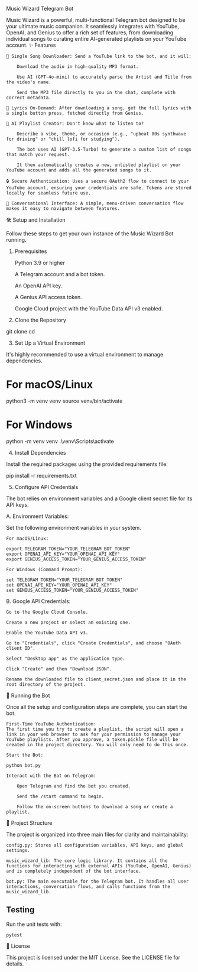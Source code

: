 Music Wizard Telegram Bot

Music Wizard is a powerful, multi-functional Telegram bot designed to be your ultimate music companion. It seamlessly integrates with YouTube, OpenAI, and Genius to offer a rich set of features, from downloading individual songs to curating entire AI-generated playlists on your YouTube account.
✨ Features

    🎵 Single Song Downloader: Send a YouTube link to the bot, and it will:

        Download the audio in high-quality MP3 format.

        Use AI (GPT-4o-mini) to accurately parse the Artist and Title from the video's name.

        Send the MP3 file directly to you in the chat, complete with correct metadata.

    📄 Lyrics On-Demand: After downloading a song, get the full lyrics with a single button press, fetched directly from Genius.

    🤖 AI Playlist Creator: Don't know what to listen to?

        Describe a vibe, theme, or occasion (e.g., "upbeat 80s synthwave for driving" or "chill lofi for studying").

        The bot uses AI (GPT-3.5-Turbo) to generate a custom list of songs that match your request.

        It then automatically creates a new, unlisted playlist on your YouTube account and adds all the generated songs to it.

    🔒 Secure Authentication: Uses a secure OAuth2 flow to connect to your YouTube account, ensuring your credentials are safe. Tokens are stored locally for seamless future use.

    💬 Conversational Interface: A simple, menu-driven conversation flow makes it easy to navigate between features.

🛠️ Setup and Installation

Follow these steps to get your own instance of the Music Wizard Bot running.
1. Prerequisites

    Python 3.9 or higher

    A Telegram account and a bot token.

    An OpenAI API key.

    A Genius API access token.

    Google Cloud project with the YouTube Data API v3 enabled.

2. Clone the Repository

git clone <your-repository-url>
cd <your-repository-directory>

3. Set Up a Virtual Environment

It's highly recommended to use a virtual environment to manage dependencies.

# For macOS/Linux
python3 -m venv venv
source venv/bin/activate

# For Windows
python -m venv venv
.\venv\Scripts\activate

4. Install Dependencies

Install the required packages using the provided requirements file:

pip install -r requirements.txt

5. Configure API Credentials

The bot relies on environment variables and a Google client secret file for its API keys.

A. Environment Variables:

Set the following environment variables in your system.

    For macOS/Linux:

    export TELEGRAM_TOKEN="YOUR_TELEGRAM_BOT_TOKEN"
    export OPENAI_API_KEY="YOUR_OPENAI_API_KEY"
    export GENIUS_ACCESS_TOKEN="YOUR_GENIUS_ACCESS_TOKEN"

    For Windows (Command Prompt):

    set TELEGRAM_TOKEN="YOUR_TELEGRAM_BOT_TOKEN"
    set OPENAI_API_KEY="YOUR_OPENAI_API_KEY"
    set GENIUS_ACCESS_TOKEN="YOUR_GENIUS_ACCESS_TOKEN"

B. Google API Credentials:

    Go to the Google Cloud Console.

    Create a new project or select an existing one.

    Enable the YouTube Data API v3.

    Go to "Credentials", click "Create Credentials", and choose "OAuth client ID".

    Select "Desktop app" as the application type.

    Click "Create" and then "Download JSON".

    Rename the downloaded file to client_secret.json and place it in the root directory of the project.

🚀 Running the Bot

Once all the setup and configuration steps are complete, you can start the bot.

    First-Time YouTube Authentication:
    The first time you try to create a playlist, the script will open a link in your web browser to ask for your permission to manage your YouTube playlists. After you approve, a token.pickle file will be created in the project directory. You will only need to do this once.

    Start the Bot:

    python bot.py

    Interact with the Bot on Telegram:

        Open Telegram and find the bot you created.

        Send the /start command to begin.

        Follow the on-screen buttons to download a song or create a playlist.

📂 Project Structure

The project is organized into three main files for clarity and maintainability:

    config.py: Stores all configuration variables, API keys, and global settings.

    music_wizard_lib: The core logic library. It contains all the functions for interacting with external APIs (YouTube, OpenAI, Genius) and is completely independent of the bot interface.

    bot.py: The main executable for the Telegram bot. It handles all user interactions, conversation flows, and calls functions from the music_wizard_lib.
## Testing

Run the unit tests with:

    pytest

 

📄 License

This project is licensed under the MIT License. See the LICENSE file for details.
